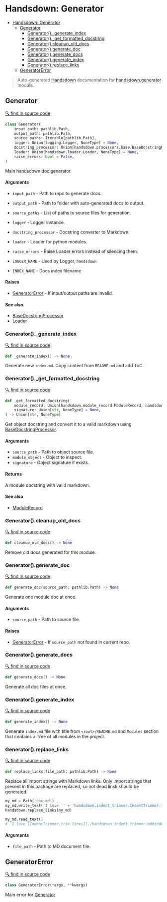 # Handsdown: Generator

- [Handsdown: Generator](#handsdown-generator)
  - [Generator](#generator)
    - [Generator()._generate_index](#generator_generate_index)
    - [Generator()._get_formatted_docstring](#generator_get_formatted_docstring)
    - [Generator().cleanup_old_docs](#generatorcleanup_old_docs)
    - [Generator().generate_doc](#generatorgenerate_doc)
    - [Generator().generate_docs](#generatorgenerate_docs)
    - [Generator().generate_index](#generatorgenerate_index)
    - [Generator().replace_links](#generatorreplace_links)
  - [GeneratorError](#generatorerror)

> Auto-generated [Handsdown](./README.md) documentation for [handsdown.generator](../handsdown/generator.py) module.

## Generator

[🔍 find in source code](../handsdown/generator.py#L20)

```python
class Generator(
    input_path: pathlib.Path,
    output_path: pathlib.Path,
    source_paths: Iterable[pathlib.Path],
    logger: Union[logging.Logger, NoneType] = None,
    docstring_processor: Union[handsdown.processors.base.BaseDocstringProcessor, NoneType] = None,
    loader: Union[handsdown.loader.Loader, NoneType] = None,
    raise_errors: bool = False,
)
```

Main handsdown doc generator.

#### Arguments

- `input_path` - Path to repo to generate docs.
- `output_path` - Path to folder with auto-generated docs to output.
- `source_paths` - List of paths to source files for generation.
- `logger` - Logger instance.
- `docstring_processor` - Docstring converter to Markdown.
- `loader` - Loader for python modules.
- `raise_errors` - Raise Loader errors instead of silencing them.

- `LOGGER_NAME` - Used by Logger, `handsdown`
- `INDEX_NAME` - Docs index filename

#### Raises

- [GeneratorError](#generatorerror) - If input/output paths are invalid.

#### See also

- [BaseDocstringProcessor](./handsdown_processors_base.md#basedocstringprocessor)
- [Loader](./handsdown_loader.md#loader)

### Generator()._generate_index

[🔍 find in source code](../handsdown/generator.py#L344)

```python
def _generate_index() -> None
```

Generate new `index.md`. Copy content from `README.md` and add ToC.

### Generator()._get_formatted_docstring

[🔍 find in source code](../handsdown/generator.py#L290)

```python
def _get_formatted_docstring(
    module_record: Union[handsdown.module_record.ModuleRecord, handsdown.module_record.ModuleObjectRecord],
    signature: Union[str, NoneType] = None,
) -> Union[str, NoneType]
```

Get object docstring and convert it to a valid markdown using
[BaseDocstringProcessor](./handsdown_processors_base.md#basedocstringprocessor).

#### Arguments

- `source_path` - Path to object source file.
- `module_object` - Object to inspect.
- `signature` - Object signature if exists.

#### Returns

A module docstring with valid markdown.

#### See also

- [ModuleRecord](./handsdown_module_record.md#modulerecord)

### Generator().cleanup_old_docs

[🔍 find in source code](../handsdown/generator.py#L108)

```python
def cleanup_old_docs() -> None
```

Remove old docs generated for this module.

### Generator().generate_doc

[🔍 find in source code](../handsdown/generator.py#L128)

```python
def generate_doc(source_path: pathlib.Path) -> None
```

Generate one module doc at once.

#### Arguments

- `source_path` - Path to source file.

#### Raises

- [GeneratorError](#generatorerror) - If `source_path` not found in current repo.

### Generator().generate_docs

[🔍 find in source code](../handsdown/generator.py#L184)

```python
def generate_docs() -> None
```

Generate all doc files at once.

### Generator().generate_index

[🔍 find in source code](../handsdown/generator.py#L198)

```python
def generate_index() -> None
```

Generate `index.md` file with title from `<root>/README.md` and `Modules` section that
contains a Tree of all modules in the project.

### Generator().replace_links

[🔍 find in source code](../handsdown/generator.py#L224)

```python
def replace_links(file_path: pathlib.Path) -> None
```

Replace all import strings with Markdown links. Only import strings that present in this
package are replaced, so not dead linsk should be generated.

```python
my_md = Path('doc.md')
my_md.write_text('I love `' + 'handsdown.indent_trimmer.IndentTrimmer.trim_lines` function!')
handsdown.replace_links(my_md)

my_md.read_text()
# 'I love [IndentTrimmer.trim_lines](./handsdown_indent_trimmer.md#indenttrimmertrim_lines) function!'
```

#### Arguments

- `file_path` - Path to MD document file.

## GeneratorError

[🔍 find in source code](../handsdown/generator.py#L14)

```python
class GeneratorError(*args, **kwargs)
```

Main error for [Generator](#generator)
